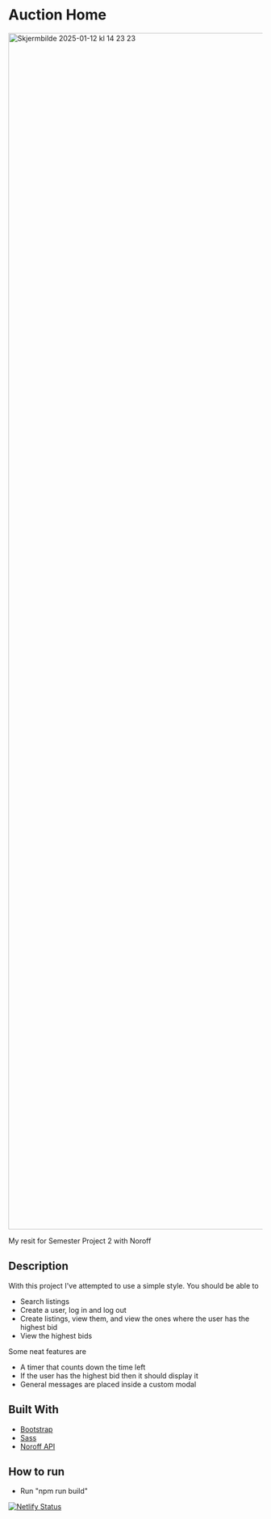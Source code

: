 # Auction Home

<img width="2368" alt="Skjermbilde 2025-01-12 kl  14 23 23" src="https://github.com/user-attachments/assets/91d462be-f2fd-4fbe-af6b-94e9ac2f4570" />

My resit for Semester Project 2 with Noroff

## Description

With this project I've attempted to use a simple style. You should be able to

- Search listings
- Create a user, log in and log out
- Create listings, view them, and view the ones where the user has the highest bid
- View the highest bids

Some neat features are

- A timer that counts down the time left
- If the user has the highest bid then it should display it
- General messages are placed inside a custom modal

## Built With

- [Bootstrap](https://getbootstrap.com)
- [Sass](https://sass-lang.com/)
- [Noroff API](https://docs.noroff.dev/)

## How to run

- Run "npm run build"

[![Netlify Status](https://api.netlify.com/api/v1/badges/e635accd-ab39-4d8d-9bfe-768ff66f0d8e/deploy-status)](https://app.netlify.com/sites/auctionhome/deploys)
